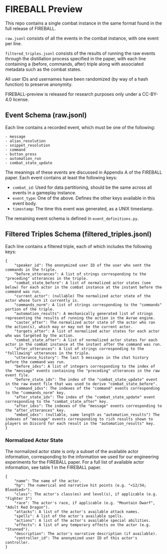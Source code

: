 # FIREBALL Preview

This repo contains a single combat instance in the same format found in the full release of FIREBALL.

`raw.jsonl` consists of all the events in the combat instance, with one event per line.

`filtered_triples.jsonl` consists of the results of running the raw events through the distillation process specified in
the paper, with each line containing a (before, commands, after) triple along with associated metadata such as the
combat states.

All user IDs and usernames have been randomized (by way of a hash function) to preserve anonymity.

FIREBALL-preview is released for research purposes only under a CC-BY-4.0 license.

## Event Schema (raw.jsonl)

Each line contains a recorded event, which must be one of the following:

```text
- message
- alias_resolution
- snippet_resolution
- command
- button_press
- automation_run
- combat_state_update
```

The meanings of these events are discussed in Appendix A of the FIREBALL paper. Each event contains at least the
following keys:

- `combat_id`: Used for data partitioning, should be the same across all events in a gameplay instance.
- `event_type`: One of the above. Defines the other keys available in this event body.
- `timestamp`: The time this event was generated, as a UNIX timestamp.

The remaining event schema is defined in `event_definitions.py`.

## Filtered Triples Schema (filtered_triples.jsonl)

Each line contains a filtered triple, each of which includes the following keys:

```text
{
    "speaker_id": The anonymized user ID of the user who sent the commands in the triple.
    "before_utterances": A list of strings corresponding to the "preceding" utterances in the triple.
    "combat_state_before": A list of normalized actor states (see below) for each actor in the combat instance at the instant before the command was run.
    "current_actor": (nullable) The normalized actor state of the actor whose turn it currently is.
    "commands_norm": A list of strings corresponding to the "commands" portion of the triple.
    "automation_results": A mechanically generated list of strings representing the results of running the action in the Avrae engine.
    "caster_after": The normalized actor state of the actor who ran the action(s), which may or may not be the current actor.
    "targets_after": A list of normalized actor states for each actor who was targeted by the action.
    "combat_state_after": A list of normalized actor states for each actor in the combat instance at the instant after the command was run.
    "after_utterances": A list of strings corresponding to the "folllowing" utterances in the triple.
    "utterance_history": The last 5 messages in the chat history before the command was run.
    "before_idxs": A list of integers corresponding to the index of the "message" events containing the "preceding" utterances in the raw event file.
    "before_state_idx": The index of the "combat_state_update" event in the raw event file that was used to derive "combat_state_before".
    "command_idxs": The indexes of the "command" events corresponding to the "commands_norm" key.
    "after_state_idx": The index of the "combat_state_update" event corresponding to the "combat_state_after" key.
    "after_idxs": The indexes of the "message" events corresponding to the "after_utterances" key.
    "embed_idxs": (nullable, same length as "automation_results") The indexes of "message" events corresponding to rich results shown to players on Discord for each result in the "automation_results" key.
}
```

### Normalized Actor State

The normalized actor state is only a subset of the available actor information, corresponding to the information we
used for our engineering experiments for the FIREBALL paper. For a full list of available actor information, see table 1
in the FIREBALL paper.

```text
{
    "name": The name of the actor.
    "hp": The numerical and narrative hit points (e.g. "<12/34; Bloodied>").
    "class": The actor's class(es) and level(s), if applicable (e.g. "Fighter 3")
    "race": The actor's race, if applicable (e.g. "Mountain Dwarf", "Adult Red Dragon").
    "attacks": A list of the actor's available attack names.
    "spells": A list of the actor's available spells.
    "actions": A list of the actor's available special abilities.
    "effects": A list of any temporary effects on the actor (e.g. "Stunned").
    "description": The actor's narrative description (if available).
    "controller_id": The anonymized user ID of this actor's controller.
}
```
